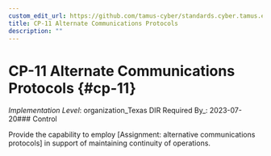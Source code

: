 ```yaml
---
custom_edit_url: https://github.com/tamus-cyber/standards.cyber.tamus.edu/tree/main/static/content/tamus.edu/TAMUS_profile.xml
title: CP-11 Alternate Communications Protocols
description: ""
---
```


# CP-11 Alternate Communications Protocols {#cp-11}

_Implementation Level_: organization_Texas DIR Required By_: 2023-07-20### Control

Provide the capability to employ [Assignment: alternative communications protocols] in support of maintaining continuity of operations.

